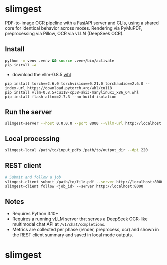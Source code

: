 slimgest
========

PDF-to-image OCR pipeline with a FastAPI server and CLIs, using a shared core for identical behavior across modes. Rendering via PyMuPDF, preprocessing via Pillow, OCR via vLLM (DeepSeek OCR).

Install
-------
```bash
python -m venv .venv && source .venv/bin/activate
pip install -e .
```

- download the vllm-0.8.5 [whl](https://github.com/vllm-project/vllm/releases/tag/v0.8.5)
```Shell
pip install torch==2.6.0 torchvision==0.21.0 torchaudio==2.6.0 --index-url https://download.pytorch.org/whl/cu118
pip install vllm-0.8.5+cu118-cp38-abi3-manylinux1_x86_64.whl
pip install flash-attn==2.7.3 --no-build-isolation
```

Run the server
--------------
```bash
slimgest-server --host 0.0.0.0 --port 8000 --vllm-url http://localhost:8001
```

Local processing
----------------
```bash
slimgest-local /path/to/input_pdfs /path/to/output_dir --dpi 220
```

REST client
-----------
```bash
# Submit and follow a job
slimgest-client submit /path/to/file.pdf --server http://localhost:8000
slimgest-client follow <job_id> --server http://localhost:8000
```

Notes
-----
- Requires Python 3.10+
- Requires a running vLLM server that serves a DeepSeek OCR-like multimodal chat API at `/v1/chat/completions`.
- Metrics are collected per phase (render, preprocess, ocr) and shown in the REST client summary and saved in local mode outputs.


# slimgest
